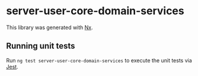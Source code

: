 # server-user-core-domain-services

This library was generated with [Nx](https://nx.dev).

## Running unit tests

Run `ng test server-user-core-domain-services` to execute the unit tests via [Jest](https://jestjs.io).

